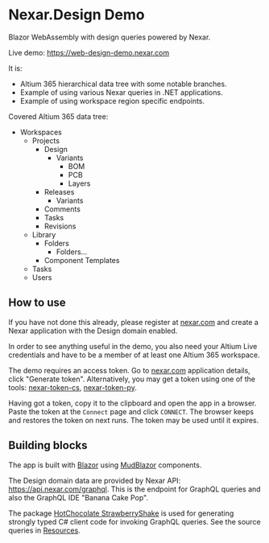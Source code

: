 # Nexar.Design Demo

[nexar.com]: https://nexar.com/
[nexar-token-cs]: https://github.com/NexarDeveloper/nexar-token-cs
[nexar-token-py]: https://github.com/NexarDeveloper/nexar-token-py

Blazor WebAssembly with design queries powered by Nexar.

Live demo: <https://web-design-demo.nexar.com>

It is:

- Altium 365 hierarchical data tree with some notable branches.
- Example of using various Nexar queries in .NET applications.
- Example of using workspace region specific endpoints.

Covered Altium 365 data tree:

- Workspaces
    - Projects
        - Design
            - Variants
                - BOM
                - PCB
                - Layers
        - Releases
            - Variants
        - Comments
        - Tasks
        - Revisions
    - Library
        - Folders
            - Folders...
        - Component Templates
    - Tasks
    - Users

## How to use

If you have not done this already, please register at [nexar.com] and create a
Nexar application with the Design domain enabled.

In order to see anything useful in the demo, you also need your Altium Live
credentials and have to be a member of at least one Altium 365 workspace.

The demo requires an access token. Go to [nexar.com] application details, click
"Generate token". Alternatively, you may get a token using one of the tools:
[nexar-token-cs], [nexar-token-py].

Having got a token, copy it to the clipboard and open the app in a browser.
Paste the token at the `Connect` page and click `CONNECT`. The browser keeps
and restores the token on next runs. The token may be used until it expires.

## Building blocks

[Blazor]: https://dotnet.microsoft.com/apps/aspnet/web-apps/blazor
[MudBlazor]: https://github.com/Garderoben/MudBlazor

The app is built with [Blazor] using [MudBlazor] components.

The Design domain data are provided by Nexar API: <https://api.nexar.com/graphql>.
This is the endpoint for GraphQL queries and also the GraphQL IDE "Banana Cake Pop".

The package [HotChocolate StrawberryShake](https://github.com/ChilliCream/hotchocolate)
is used for generating strongly typed C# client code for invoking GraphQL queries.
See the source queries in [Resources](Nexar.Client/Resources).
